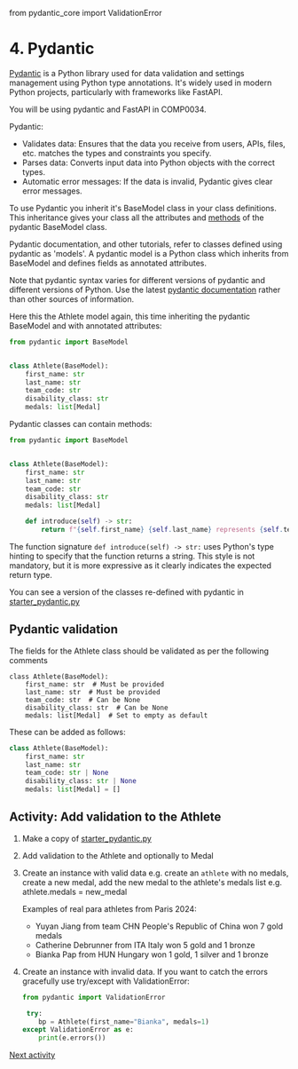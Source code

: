 from pydantic_core import ValidationError

# 4. Pydantic

[Pydantic](https://docs.pydantic.dev/latest/) is a Python library used for data validation and settings management using
Python type annotations. It's widely used in modern Python projects, particularly with frameworks like FastAPI.

You will be using pydantic and FastAPI in COMP0034.

Pydantic:

- Validates data: Ensures that the data you receive from users, APIs, files, etc. matches the types and constraints
  you specify.
- Parses data: Converts input data into Python objects with the correct types.
- Automatic error messages: If the data is invalid, Pydantic gives clear error messages.

To use Pydantic you inherit it's BaseModel class in your class definitions. This inheritance gives your class all the
attributes and [methods](https://docs.pydantic.dev/latest/concepts/models/#model-methods-and-properties) of the pydantic
BaseModel class.

Pydantic documentation, and other tutorials, refer to classes defined using pydantic as 'models'. A pydantic model is a
Python class which inherits from BaseModel and defines fields as annotated attributes.

Note that pydantic syntax varies for different versions of pydantic and different versions of Python. Use
the latest [pydantic documentation](https://docs.pydantic.dev/latest/) rather than other sources of information.

Here this the Athlete model again, this time inheriting the pydantic BaseModel and with annotated attributes:

```python
from pydantic import BaseModel


class Athlete(BaseModel):
    first_name: str
    last_name: str
    team_code: str
    disability_class: str
    medals: list[Medal]
```

Pydantic classes can contain methods:

```python
from pydantic import BaseModel


class Athlete(BaseModel):
    first_name: str
    last_name: str
    team_code: str
    disability_class: str
    medals: list[Medal]

    def introduce(self) -> str:
        return f"{self.first_name} {self.last_name} represents {self.team_code} in class {self.disability_class}."
```

The function signature `def introduce(self) -> str:` uses Python's type hinting to specify that the function
returns a string. This style is not mandatory, but it is more expressive as it clearly indicates the expected return
type.

You can see a version of the classes re-defined with pydantic
in [starter_pydantic.py](../../src/activities/starter/starter_pydantic.py)

## Pydantic validation

The fields for the Athlete class should be validated as per the following comments

```
class Athlete(BaseModel):
    first_name: str  # Must be provided
    last_name: str  # Must be provided
    team_code: str  # Can be None
    disability_class: str  # Can be None
    medals: list[Medal]  # Set to empty as default
```

These can be added as follows:

```python
class Athlete(BaseModel):
    first_name: str
    last_name: str
    team_code: str | None
    disability_class: str | None
    medals: list[Medal] = []
```

## Activity: Add validation to the Athlete

1. Make a copy of [starter_pydantic.py](../../src/activities/starter/starter_pydantic.py)
2. Add validation to the Athlete and optionally to Medal
3. Create an instance with valid data e.g. create an `athlete` with no medals, create a new medal, add the new medal to
   the athlete's medals list e.g. athlete.medals = new_medal

   Examples of real para athletes from Paris 2024:
    - Yuyan Jiang from team CHN People's Republic of China won 7 gold medals
    - Catherine Debrunner from ITA Italy won 5 gold and 1 bronze
    - Bianka Pap from HUN Hungary won 1 gold, 1 silver and 1 bronze
4. Create an instance with invalid data. If you want to catch the errors gracefully use try/except with ValidationError:

    ```python
   from pydantic import ValidationError
   
     try:
        bp = Athlete(first_name="Bianka", medals=1)
    except ValidationError as e:
        print(e.errors())
    ```
   
[Next activity](5-05-orm-sqlmodel.md)